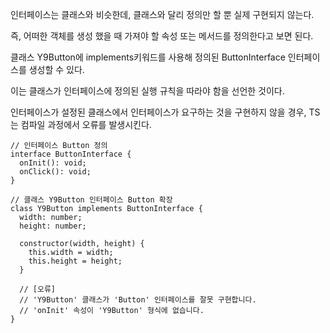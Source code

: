 인터페이스는 클래스와 비슷한데, 클래스와 달리 정의만 할 뿐 실제 구현되지 않는다.

즉, 어떠한 객체를 생성 했을 때 가져야 할 속성 또는 메서드를 정의한다고 보면 된다.

클래스 Y9Button에 implements키워드를 사용해 정의된 ButtonInterface 인터페이스를 생성할 수 있다.

이는 클래스가 인터페이스에 정의된 실행 규칙을 따라야 함을 선언한 것이다.

인터페이스가 설정된 클래스에서 인터페이스가 요구하는 것을 구현하지 않을 경우, TS는 컴파일 과정에서 오류를 발생시킨다.

```tsx
// 인터페이스 Button 정의
interface ButtonInterface {
  onInit(): void;
  onClick(): void;
}

// 클래스 Y9Button 인터페이스 Button 확장
class Y9Button implements ButtonInterface {
  width: number;
  height: number;

  constructor(width, height) {
    this.width = width;
    this.height = height;
  }

  // [오류]
  // 'Y9Button' 클래스가 'Button' 인터페이스를 잘못 구현합니다.
  // 'onInit' 속성이 'Y9Button' 형식에 없습니다.
}
```

